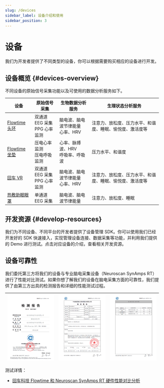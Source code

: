 ```yaml
---
slug: /devices
sidebar_label: 设备介绍和使用
sidebar_position: 3
---
```


# 设备



我们为开发者提供了不同类型的设备，你可以根据需要购买相应的设备进行开发。

## 设备概览 {#devices-overview}

不同设备的原始信号采集功能以及可使用的数据分析服务如下。

| 设备 | 原始信号采集 | 生物数据分析服务 | 生理状态分析服务 |
| ---- | ------- | ------- | ------- |
| [Flowtime 头环](./devices/flowtime-headband) |  双通道 EEG 采集<br/>PPG 心率监测 | 脑电波、脑电波节律能量<br/>心率、HRV | 注意力、放松度、压力水平、和谐度、睡眠、愉悦度、激活度等 |
| [Flowtime 坐垫](./devices/flowtime-cushion) |  压电心率监测<br/>压电呼吸监测 | 心率、脉搏波、HRV<br/>呼吸率、呼吸波 | 压力水平、和谐度 |
| [回车 VR](./devices/entertech-vr-headset) |  双通道 EEG 采集<br/>PPG 心率监测 | 脑电波、脑电波节律能量<br/>心率、HRV | 注意力、放松度、压力水平、和谐度、睡眠、愉悦度、激活度等 |
| [热敷助眠眼罩](./devices/entertech-mask) |  单通道 EEG 采集 | 脑电波、脑电波节律能量 | 注意力、放松度、睡眠 |

## 开发资源 {#develop-resources}

我们为不同设备、不同平台的开发者提供了设备管理 SDK。你可以使用我们已经开发好的 SDK 快速接入，实现管理设备连接、数据采集等功能，并利用我们提供的 Demo 进行测试。点击对应设备的介绍，查看相关开发资源。

## 设备可靠性

我们委托第三方将我们的设备与专业脑电采集设备（Neuroscan SynAmps RT）进行了性能对比测试。如果你想了解我们的设备在脑电采集方面的可靠性，我们提供了由第三方出具的检测报告和详细的性能测试过程。

![Flowtime 头环检测报告 1](./image/flowtime-headband-test-report-1.png) | ![Flowtime 头环检测报告 2](./image/flowtime-headband-test-report-2.png) | ![Flowtime 头环检测报告 3](./image/flowtime-headband-test-report-3.png)
---|---|---

测试详情：

- [回车科技 Flowtime 和 Neuroscan SynAmps RT 硬件性能对比分析](https://entertech.feishu.cn/docs/doccnKZXOrc4sBP9uMI6RQbtIt3)
